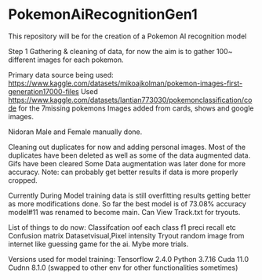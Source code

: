 # PokemonAiRecognitionGen1
This repository will be for the creation of a Pokemon AI recognition model

Step 1 Gathering & cleaning of data, for now the aim is to gather 100~ different images for each pokemon.

Primary data source being used: https://www.kaggle.com/datasets/mikoajkolman/pokemon-images-first-generation17000-files
Used https://www.kaggle.com/datasets/lantian773030/pokemonclassification/code for the 7missing pokemons
Images added from cards, shows and google images.

Nidoran Male and Female manually done.

Cleaning out duplicates for now and adding personal images.
Most of the duplicates have been deleted as well as some of the data augmented data.
Gifs have been cleared
Some Data augmentation was later done for more accuracy.
Note: can probably get better results if data is more properly cropped.

Currently During Model training data is still overfitting results getting better as more modifications done.
So far the best model is of  73.08% accuracy model#11 was renamed to become main.
Can View Track.txt for tryouts.

List of things to do now:
Classifcation oof each class f1 preci recall etc
Confusion matrix
Datasetvisual,Pixel intensity
Tryout random image from internet like guessing game for the ai.
Mybe more trials.

Versions used for model training:
Tensorflow 2.4.0
Python 3.7.16
Cuda 11.0
Cudnn 8.1.0
(swapped to other env for other functionalities sometimes)